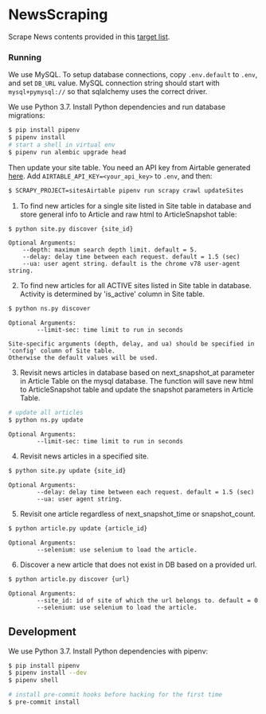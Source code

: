 # NewsScraping
Scrape News contents provided in this [target list](https://airtable.com/tbl3DrYs5mXgl0EV9/viw2cuXweY8OxNkX6?blocks=hide).

### Running

We use MySQL.  To setup database connections, copy `.env.default` to `.env`, and set `DB_URL` value.  MySQL connection string should start with `mysql+pymysql://` so that sqlalchemy uses the correct driver.

We use Python 3.7.  Install Python dependencies and run database migrations:

```sh
$ pip install pipenv
$ pipenv install
# start a shell in virtual env
$ pipenv run alembic upgrade head
```

Then update your site table.  You need an API key from Airtable generated [here](https://airtable.com/account).  Add `AIRTABLE_API_KEY=<your_api_key>` to `.env`, and then:

```sh
$ SCRAPY_PROJECT=sitesAirtable pipenv run scrapy crawl updateSites
```

1. To find new articles for a single site listed in Site table in database and store general info to Article and raw html to ArticleSnapshot table:

```sh
$ python site.py discover {site_id}
```
    Optional Arguments:
        --depth: maximum search depth limit. default = 5.
        --delay: delay time between each request. default = 1.5 (sec)
        --ua: user agent string. default is the chrome v78 user-agent string.

2. To find new articles for all ACTIVE sites listed in Site table in database. Activity is determined by 'is_active' column in Site table.
```sh 
$ python ns.py discover
```

    Optional Arguments:
            --limit-sec: time limit to run in seconds
            
    Site-specific arguments (depth, delay, and ua) should be specified in 'config' column of Site table. 
    Otherwise the default values will be used.

3. Revisit news articles in database based on next_snapshot_at parameter in Article Table on the mysql database.
The function will save new html to ArticleSnapshot table and update the snapshot parameters in Article Table.
```sh
# update all articles 
$ python ns.py update
```
    Optional Arguments:
            --limit-sec: time limit to run in seconds


4. Revisit news articles in a specified site.
```sh
$ python site.py update {site_id}
```
    Optional Arguments:
            --delay: delay time between each request. default = 1.5 (sec)
            --ua: user agent string.
            
5. Revisit one article regardless of next_snapshot_time or snapshot_count.
```sh
$ python article.py update {article_id}
```
    Optional Arguments:
            --selenium: use selenium to load the article.

6. Discover a new article that does not exist in DB based on a provided url.  
```sh
$ python article.py discover {url}
```
    Optional Arguments:
            --site_id: id of site of which the url belongs to. default = 0
            --selenium: use selenium to load the article.


## Development

We use Python 3.7.  Install Python dependencies with pipenv:

```sh
$ pip install pipenv
$ pipenv install --dev
$ pipenv shell

# install pre-commit hooks before hacking for the first time
$ pre-commit install
```
